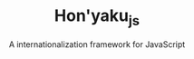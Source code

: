 <div align="center">
<h1>Hon'yaku<sub>js</sub></h1>
  A internationalization framework for JavaScript
</div>
